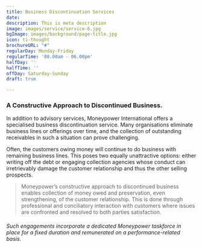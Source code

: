 ```yaml
---
title: Business Discontinuation Services
date: 
description: This is meta description
image: images/service/service-6.jpg
bgImage: images/background/page-title.jpg
icon: ti-thought
brochureURL: "#"
regularDay: Monday-Friday
regularTime: '08.00am - 06.00pm'
halfDay: ''
halfTime: ''
offDay: Saturday-Sunday
draft: true

---
```

### **A Constructive Approach to Discontinued Business.**

In addition to advisory services, Moneypower International offers a specialised business discontinuation service. Many organisations eliminate business lines or offerings over time, and the collection of outstanding receivables in such a situation can prove challenging.

Often, the customers owing money will continue to do business with remaining business lines. This poses two equally unattractive options: either writing off the debt or engaging collection agencies whose conduct can irretrievably damage the customer relationship and thus the other selling prospects.

> Moneypower’s constructive approach to discontinued business enables collection of money owed and preservation, even strengthening, of the customer relationship. This is done through professional and conciliatory interaction with customers where issues are confronted and resolved to both parties satisfaction.

###### Such engagements incorporate a dedicated Moneypower taskforce in place for a fixed duration and remunerated on a performance-related basis.